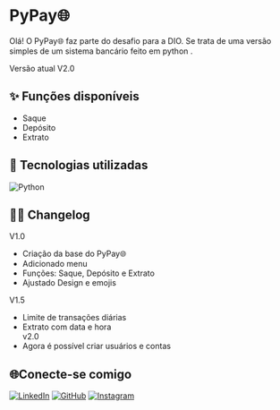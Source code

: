 
# PyPay🌐

Olá! O PyPay🌐 faz parte do desafio para a DIO.
Se trata de uma versão simples de um sistema bancário feito em python .

Versão atual V2.0

## ✨ Funções disponíveis
- Saque  
- Depósito  
- Extrato

## 📖 Tecnologias utilizadas
![Python](https://img.shields.io/badge/python-3670A0?style=for-the-badge&logo=python&logoColor=ffdd54) 

## ✍🏽 Changelog
V1.0
- Criação da base do PyPay🌐  
- Adicionado menu  
- Funções: Saque, Depósito e Extrato   
- Ajustado Design e emojis

V1.5
- Limite de transações diárias
- Extrato com data e hora   
v2.0
- Agora é possível criar usuários e contas




## 🌐Conecte-se comigo
[![LinkedIn](https://img.shields.io/badge/LinkedIn-0077B5?style=for-the-badge&logo=linkedin&logoColor=white)](https://www.linkedin.com/in/jos%C3%A9-luis-d-473a72136/) [![GitHub](https://img.shields.io/badge/GitHub-100000?style=for-the-badge&logo=github&logoColor=white)](https://github.com/joseluisteodoro) [![Instagram](https://img.shields.io/badge/-Instagram-%23E4405F?style=for-the-badge&logo=instagram&logoColor=white)](https://www.instagram.com/joseluis.musica/)
